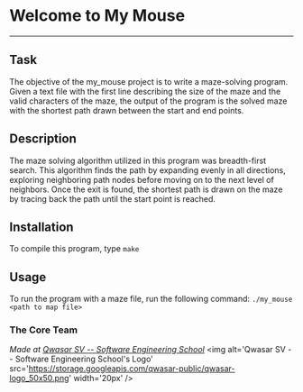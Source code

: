 # Welcome to My Mouse
***

## Task
The objective of the my_mouse project is to write a maze-solving program. Given a text file with the first line describing the size of the maze and the valid characters of the maze, the output of the program is the solved maze with the shortest path drawn between the start and end points.

## Description
The maze solving algorithm utilized in this program was breadth-first search. This algorithm finds the path by expanding evenly in all directions, exploring neighboring path nodes before moving on to the next level of neighbors. Once the exit is found, the shortest path is drawn on the maze by tracing back the path until the start point is reached.

## Installation
To compile this program, type `make`

## Usage
To run the program with a maze file, run the following command: 
`./my_mouse <path to map file>`

### The Core Team


<span><i>Made at <a href='https://qwasar.io'>Qwasar SV -- Software Engineering School</a></i></span>
<span><img alt='Qwasar SV -- Software Engineering School's Logo' src='https://storage.googleapis.com/qwasar-public/qwasar-logo_50x50.png' width='20px' /></span>
